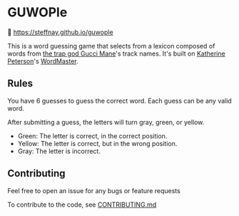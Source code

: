 # GUWOPle

🔗 https://steffnay.github.io/guwople

This is a word guessing game that selects from a lexicon composed of words from [the trap god Gucci Mane](https://twitter.com/gucci1017)'s track names. It's built on [Katherine Peterson](https://twitter.com/katherinecodes)'s [WordMaster](https://octokatherine.github.io/word-master).

## Rules

You have 6 guesses to guess the correct word.
Each guess can be any valid word.

After submitting a guess, the letters will turn gray, green, or yellow.

- Green: The letter is correct, in the correct position.
- Yellow: The letter is correct, but in the wrong position.
- Gray: The letter is incorrect.

## Contributing

Feel free to open an issue for any bugs or feature requests

To contribute to the code, see [CONTRIBUTING.md](https://github.com/steffnay/guwople/blob/main/CONTRIBUTING.md)
